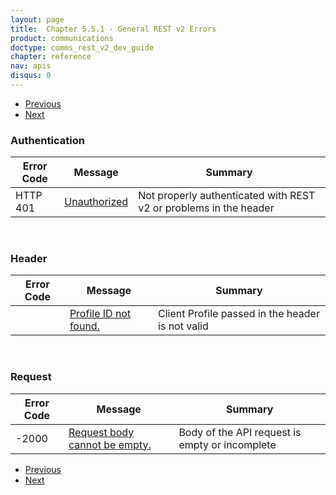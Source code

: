 ```yaml
---
layout: page
title:  Chapter 5.5.1 - General REST v2 Errors
product: communications
doctype: comms_rest_v2_dev_guide
chapter: reference
nav: apis
disqus: 0
---
```


<ul class="pager">
  <li class="previous"><a href="/communications/dev-guide_rest_v2/reference/ts-pair-data/"><i class="glyphicon glyphicon-chevron-left"></i>Previous</a></li>
  <li class="next"><a href="/communications/dev-guide_rest_v2/reference/calculate-tax-errors/">Next<i class="glyphicon glyphicon-chevron-right"></i></a></li>
</ul>

<h3>Authentication</h3>
<div class="mobile-table">
  <table class="styled-table">
    <thead>
      <tr>
        <th>Error Code</th>
        <th>Message</th>
        <th>Summary</th>
      </tr>
    </thead>
    <tbody>
      <tr>
        <td>HTTP 401</td>
        <td><a class="dev-guide-link" href="/communications/dev-guide_rest_v2/reference/general-errors/unauthorized/">Unauthorized</a></td>
        <td>Not properly authenticated with REST v2 or problems in the header</td>
      </tr>
    </tbody>
  </table>
</div>
<br/>
<h3>Header</h3>
<div class="mobile-table">
  <table class="styled-table">
    <thead>
      <tr>
        <th>Error Code</th>
        <th>Message</th>
        <th>Summary</th>
      </tr>
    </thead>
    <tbody>      
      <tr>
        <td></td>
        <td><a class="dev-guide-link" href="/communications/dev-guide_rest_v2/reference/general-errors/profile-id-not-found/">Profile ID not found.</a></td>
        <td>Client Profile passed in the header is not valid</td>
      </tr>
    </tbody>
  </table>
</div>
<br/>
<h3>Request</h3>
<div class="mobile-table">
  <table class="styled-table">
    <thead>
      <tr>
        <th>Error Code</th>
        <th>Message</th>
        <th>Summary</th>
      </tr>
    </thead>
    <tbody>      
      <tr>
        <td>-2000</td>
        <td><a class="dev-guide-link" href="/communications/dev-guide_rest_v2/reference/general-errors/request-body-cannot-be-empty/">Request body cannot be empty.</a></td>
        <td>Body of the API request is empty or incomplete</td>
      </tr>
    </tbody>
  </table>
</div>

<ul class="pager">
  <li class="previous"><a href="/communications/dev-guide_rest_v2/reference/ts-pair-data/"><i class="glyphicon glyphicon-chevron-left"></i>Previous</a></li>
  <li class="next"><a href="/communications/dev-guide_rest_v2/reference/calculate-tax-errors/">Next<i class="glyphicon glyphicon-chevron-right"></i></a></li>
</ul>